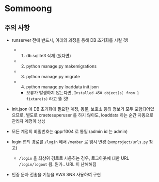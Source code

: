 # Sommoong

## 주의 사항
+ runserver 전에 반드시, 아래의 과정을 통해 DB 초기화를 시킬 것!
  + 1. db.sqlite3 삭제 (있다면)
  + 2. python manage.py makemigrations
  + 3. python manage.py migrate
  + 4. python manage.py loaddata init.json
    + 오류가 발생하지 않는다면, ```Installed 450 object(s) from 1 fixture(s)``` 라고 뜰 것!
+ init.json 에 DB 초기화에 필요한 계정, 동물, 보호소 등의 정보가 모두 포함되어있으므로, 별도로 craetesuperuser 를 하지 않아도, loaddata 하는 순간 자동으로 관리자 계정이 생성

+ 모든 계정의 비밀번호는 qppr1004 로 통일 (admin id 는 admin)

+ login 앱의 경로를 ```/login``` 에서 ```/member``` 로 임시 변경 (```somproject/urls.py``` 참고)
  + ```/login``` 을 최상위 경로로 사용하는 경우, 로그아웃에 대한 URL ```/login/logout``` 됨. 뭔가.. URL 이 난해해짐

+ 인증 문자 전송을 기능을 AWS SNS 사용하여 구현 